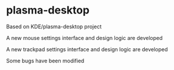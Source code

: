# plasma-desktop

Based on  KDE/plasma-desktop  project

A new mouse settings interface and design logic are developed

A new trackpad settings interface and design logic are developed

Some bugs have been modified
